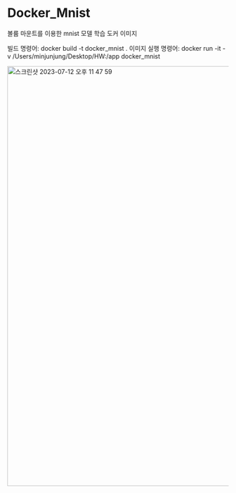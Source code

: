 # Docker_Mnist
볼륨 마운트를 이용한 mnist 모델 학습 도커 이미지

빌드 명령어: docker build -t docker_mnist .
이미지 실행 명령어: docker run -it -v /Users/minjunjung/Desktop/HW:/app docker_mnist


<img width="954" alt="스크린샷 2023-07-12 오후 11 47 59" src="https://github.com/BanApp/docker_mnist/assets/93313445/59dcd332-2d9a-44aa-8cfa-8bdec71d0e68">



